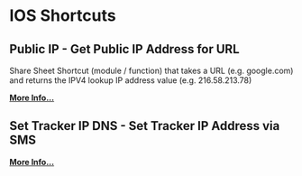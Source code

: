# IOS Shortcuts
## Public IP - Get Public IP Address for URL

Share Sheet Shortcut (module / function) that takes a URL (e.g. google.com) and returns the IPV4 lookup IP address value (e.g. 216.58.213.78)

**[More Info...](https://github.com/sebrighte/IOS_Shortcuts/tree/main/PublicIP)**

## Set Tracker IP DNS - Set Tracker IP Address via SMS

**[More Info...](https://github.com/sebrighte/IOS_Shortcuts/tree/main/TrackerIP)**


